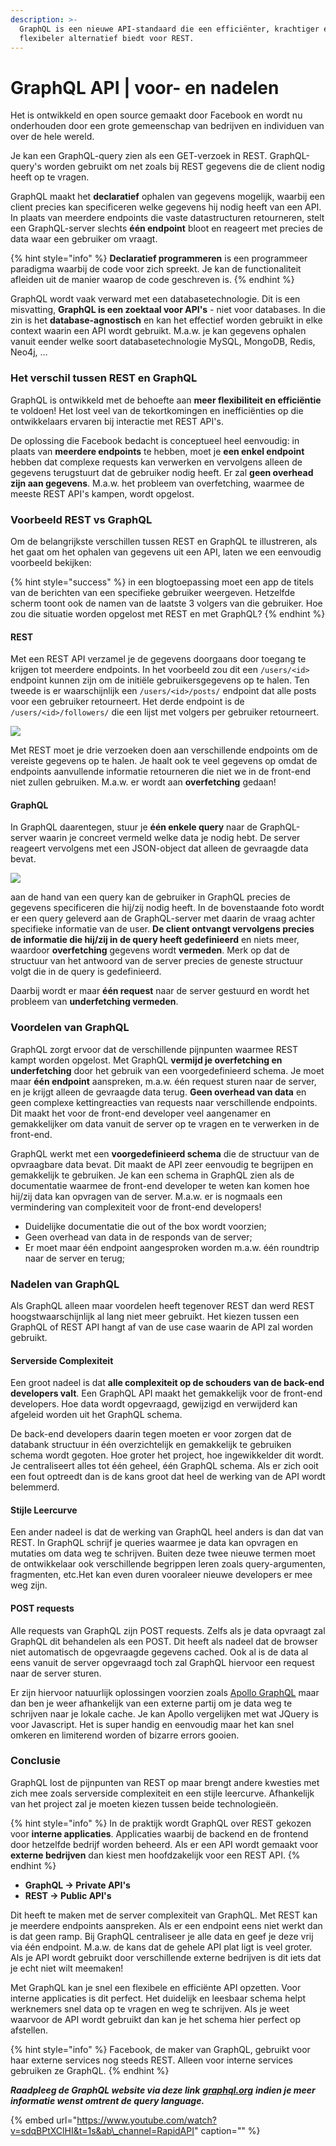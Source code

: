 ```yaml
---
description: >-
  GraphQL is een nieuwe API-standaard die een efficiënter, krachtiger en
  flexibeler alternatief biedt voor REST.
---
```


# GraphQL API \| voor- en nadelen

Het is ontwikkeld en open source gemaakt door Facebook en wordt nu onderhouden door een grote gemeenschap van bedrijven en individuen van over de hele wereld.

Je kan een GraphQL-query zien als een GET-verzoek in REST. GraphQL-query's worden gebruikt om net zoals bij REST gegevens die de client nodig heeft op te vragen.

GraphQL maakt het **declaratief** ophalen van gegevens mogelijk, waarbij een client precies kan specificeren welke gegevens hij nodig heeft van een API. In plaats van meerdere endpoints die vaste datastructuren retourneren, stelt een GraphQL-server slechts **één endpoint** bloot en reageert met precies de data waar een gebruiker om vraagt.

{% hint style="info" %}
**Declaratief programmeren** is een programmeer paradigma waarbij de code voor zich spreekt. Je kan de functionaliteit afleiden uit de manier waarop de code geschreven is.
{% endhint %}

GraphQL wordt vaak verward met een databasetechnologie. Dit is een misvatting, **GraphQL is een zoektaal voor API's** - niet voor databases. In die zin is het **database-agnostisch** en kan het effectief worden gebruikt in elke context waarin een API wordt gebruikt. M.a.w. je kan gegevens ophalen vanuit eender welke soort databasetechnologie MySQL, MongoDB, Redis, Neo4j, …

### Het verschil tussen REST en GraphQL

GraphQL is ontwikkeld met de behoefte aan **meer flexibiliteit en efficiëntie** te voldoen! Het lost veel van de tekortkomingen en inefficiënties op die ontwikkelaars ervaren bij interactie met REST API's.

De oplossing die Facebook bedacht is conceptueel heel eenvoudig: in plaats van **meerdere endpoints** te hebben, moet je **een enkel endpoint** hebben dat complexe requests kan verwerken en vervolgens alleen de gegevens terugstuurt dat de gebruiker nodig heeft. Er zal **geen overhead zijn aan gegevens**. M.a.w. het probleem van overfetching, waarmee de meeste REST API's kampen, wordt opgelost.

### Voorbeeld REST vs GraphQL

Om de belangrijkste verschillen tussen REST en GraphQL te illustreren, als het gaat om het ophalen van gegevens uit een API, laten we een eenvoudig voorbeeld bekijken: 

{% hint style="success" %}
in een blogtoepassing moet een app de titels van de berichten van een specifieke gebruiker weergeven. Hetzelfde scherm toont ook de namen van de laatste 3 volgers van die gebruiker. Hoe zou die situatie worden opgelost met REST en met GraphQL?
{% endhint %}

#### **REST**

Met een REST API verzamel je de gegevens doorgaans door toegang te krijgen tot meerdere endpoints. In het voorbeeld zou dit een `/users/<id>` endpoint kunnen zijn om de initiële gebruikersgegevens op te halen. Ten tweede is er waarschijnlijk een `/users/<id>/posts/` endpoint dat alle posts voor een gebruiker retourneert. Het derde endpoint is de `/users/<id>/followers/` die een lijst met volgers per gebruiker retourneert.

![](../../.gitbook/assets/image%20%28128%29.png)

Met REST moet je drie verzoeken doen aan verschillende endpoints om de vereiste gegevens op te halen. Je haalt ook te veel gegevens op omdat de endpoints aanvullende informatie retourneren die niet we in de front-end niet zullen gebruiken. M.a.w. er wordt aan **overfetching** gedaan!

#### GraphQL

In GraphQL daarentegen, stuur je **één enkele query** naar de GraphQL-server waarin je concreet vermeld welke data je nodig hebt. De server reageert vervolgens met een JSON-object dat alleen de gevraagde data bevat.

![](../../.gitbook/assets/image%20%28136%29.png)

aan de hand van een query kan de gebruiker in GraphQL precies de gegevens specificeren die hij/zij nodig heeft. In de bovenstaande foto wordt er een query geleverd aan de GraphQL-server met daarin de vraag achter specifieke informatie van de user. **De client ontvangt vervolgens precies de informatie die hij/zij in de query heeft gedefinieerd** en niets meer, waardoor **overfetching** gegevens wordt **vermeden**. Merk op dat de structuur van het antwoord van de server precies de geneste structuur volgt die in de query is gedefinieerd.

Daarbij wordt er maar **één request** naar de server gestuurd en wordt het probleem van **underfetching vermeden**.

### Voordelen van GraphQL

GraphQL zorgt ervoor dat de verschillende pijnpunten waarmee REST kampt worden opgelost. Met GraphQL **vermijd je overfetching en underfetching** door het gebruik van een voorgedefinieerd schema. Je moet maar **één endpoint** aanspreken, m.a.w. één request sturen naar de server, en je krijgt alleen de gevraagde data terug. **Geen overhead van data** en geen complexe kettingreacties van requests naar verschillende endpoints. Dit maakt het voor de front-end developer veel aangenamer en gemakkelijker om data vanuit de server op te vragen en te verwerken in de front-end.

GraphQL werkt met een **voorgedefinieerd schema** die de structuur van de opvraagbare data bevat. Dit maakt de API zeer eenvoudig te begrijpen en gemakkelijk te gebruiken. Je kan een schema in GraphQL zien als de documentatie waarmee de front-end developer te weten kan komen hoe hij/zij data kan opvragen van de server. M.a.w. er is nogmaals een vermindering van complexiteit voor de front-end developers!

* Duidelijke documentatie die out of the box wordt voorzien;
* Geen overhead van data in de responds van de server;
* Er moet maar één endpoint aangesproken worden m.a.w. één roundtrip naar de server en terug;

### Nadelen van GraphQL

Als GraphQL alleen maar voordelen heeft tegenover REST dan werd REST hoogstwaarschijnlijk al lang niet meer gebruikt. Het kiezen tussen een GraphQL of REST API hangt af van de use case waarin de API zal worden gebruikt.

#### Serverside Complexiteit

Een groot nadeel is dat **alle complexiteit op de schouders van de back-end developers valt**. Een GraphQL API maakt het gemakkelijk voor de front-end developers. Hoe data wordt opgevraagd, gewijzigd en verwijderd kan afgeleid worden uit het GraphQL schema. 

De back-end developers daarin tegen moeten er voor zorgen dat de databank structuur in één overzichtelijk en gemakkelijk te gebruiken schema wordt gegoten. Hoe groter het project, hoe ingewikkelder dit wordt. Je centraliseert alles tot één geheel, één GraphQL schema. Als er zich ooit een fout optreedt dan is de kans groot dat heel de werking van de API wordt belemmerd.

#### Stijle Leercurve

Een ander nadeel is dat de werking van GraphQL heel anders is dan dat van REST. In GraphQL schrijf je queries waarmee je data kan opvragen en mutaties om data weg te schrijven. Buiten deze twee nieuwe termen moet de ontwikkelaar ook verschillende begrippen leren zoals query-argumenten, fragmenten, etc.Het kan even duren vooraleer nieuwe developers er mee weg zijn.

#### POST requests

Alle requests van GraphQL zijn POST requests. Zelfs als je data opvraagt zal GraphQL dit behandelen als een POST. Dit heeft als nadeel dat de browser niet automatisch de opgevraagde gegevens cached. Ook al is de data al eens vanuit de server opgevraagd toch zal GraphQL hiervoor een request naar de server sturen. 

Er zijn hiervoor natuurlijk oplossingen voorzien zoals [Apollo GraphQL](https://www.apollographql.com/) maar dan ben je weer afhankelijk van een externe partij om je data weg te schrijven naar je lokale cache. Je kan Apollo vergelijken met wat JQuery is voor Javascript. Het is super handig en eenvoudig maar het kan snel omkeren en limiterend worden of bizarre errors gooien.

### Conclusie

GraphQL lost de pijnpunten van REST op maar brengt andere kwesties met zich mee zoals serverside complexiteit en een stijle leercurve. Afhankelijk van het project zal je moeten kiezen tussen beide technologieën.

{% hint style="info" %}
In de praktijk wordt GraphQL over REST gekozen voor **interne applicaties**. Applicaties waarbij de backend en de frontend door hetzelfde bedrijf worden beheerd. Als er een API wordt gemaakt voor **externe bedrijven** dan kiest men hoofdzakelijk voor een REST API.
{% endhint %}

* **GraphQL -&gt; Private API's**
* **REST -&gt; Public API's**

Dit heeft te maken met de server complexiteit van GraphQL. Met REST kan je meerdere endpoints aanspreken. Als er een endpoint eens niet werkt dan is dat geen ramp. Bij GraphQL centraliseer je alle data en geef je deze vrij via één endpoint. M.a.w. de kans dat de gehele API plat ligt is veel groter. Als je API wordt gebruikt door verschillende externe bedrijven is dit iets dat je echt niet wilt meemaken!

Met GraphQL kan je snel een flexibele en efficiënte API opzetten. Voor interne applicaties is dit perfect. Het duidelijk en leesbaar schema helpt werknemers snel data op te vragen en weg te schrijven. Als je weet waarvoor de API wordt gebruikt dan kan je het schema hier perfect op afstellen. 

{% hint style="info" %}
Facebook, de maker van GraphQL, gebruikt voor haar externe services nog steeds REST. Alleen voor interne services gebruiken ze GraphQL. 
{% endhint %}

_**Raadpleeg de GraphQL website via deze link**_ [_**graphql.org**_](https://graphql.org/) _**indien je meer informatie wenst omtrent de query language.**_

{% embed url="https://www.youtube.com/watch?v=sdqBPtXClHI&t=1s&ab\_channel=RapidAPI" caption="" %}

